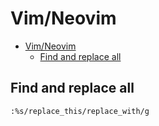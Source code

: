 # Vim/Neovim
<!--ts-->
   * [Vim/Neovim](vim.md#vimneovim)
      * [Find and replace all](vim.md#find-and-replace-all)

<!-- Added by: runner, at: Mon Apr 12 07:54:58 UTC 2021 -->

<!--te-->

## Find and replace all
```vim
:%s/replace_this/replace_with/g
```
